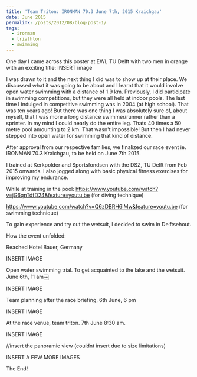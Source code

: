```yaml
---
title: 'Team Triton: IRONMAN 70.3 June 7th, 2015 Kraichgau'
date: June 2015
permalink: /posts/2012/08/blog-post-1/
tags:
  - ironman 
  - triathlon
  - swimming
---
```

One day I came across this poster at EWI, TU Delft with two men in orange with an exciting title:
INSERT image

I was drawn to it and the next thing I did was to show up at their place. We discussed what it was going to be about and I learnt that it would involve open water swimming with a distance of 1.9 km. Previously, I did  participate in swimming competitions, but they were all held at indoor pools. The last time I indulged in competitive swimming was in 2004 (at high school). That was ten years ago!  But there was one thing I was absolutely sure of, about myself, that I was more a long distance swimmer/runner rather than a sprinter. In my mind I could nearly do the entire leg. Thats 40 times a 50 metre pool amounting to 2 km. That wasn't impossible! But then I had never stepped into open water for swimming that kind of distance. 

After approval from our respective families, we finalized our race event ie.  IRONMAN 70.3 Kraichgau, to be held on June 7th 2015. 

I trained at Kerkpolder and Sportsfondsen with the DSZ, TU Delft from Feb 2015 onwards. I also jogged along with basic physical fitness exercises for improving my endurance. 

While at training in the pool:
https://www.youtube.com/watch?v=jG6qnTdfD24&feature=youtu.be (for diving technique)

https://www.youtube.com/watch?v=Q6zDBRH6IMw&feature=youtu.be (for swimming technique)

To gain experience and try out the wetsuit, I decided to swim in Delftsehout.

How the event unfolded: 

Reached Hotel Bauer, Germany

INSERT IMAGE

Open water swimming trial. To get acquainted to the lake and the wetsuit. June 6th, 11 am￼

INSERT IMAGE

Team planning after the race briefing, 6th June, 6 pm

INSERT IMAGE

At the race venue, team triton. 7th June 8:30 am.

INSERT IMAGE

//insert the panoramic view (couldnt insert due to size limitations)

INSERT A FEW MORE IMAGES

The End!
